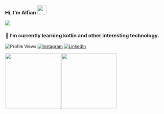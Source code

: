 ### Hi, I’m Alfian <img src="https://raw.githubusercontent.com/MartinHeinz/MartinHeinz/master/wave.gif" width="30px">

<img src="https://raw.githubusercontent.com/Asmit2952/Asmit2952/master/src/header_.png?token=ATQS65TR7ETTG5RLJUDIDBLBN34HE">

### 🌱 I’m currently learning kotlin and other interesting technology.
![Profile Views](https://komarev.com/ghpvc/?username=alfianfakhrudin2)
[![Instagram](https://img.shields.io/badge/--linkedin?label=Instagram&logo=Instagram&style=social)](https://www.instagram.com/yanfk27/) 
[![LinkedIn](https://img.shields.io/badge/--linkedin?label=LinkedIn&logo=LinkedIn&style=social)](https://www.linkedin.com/in/alfian-fakhrudin-9285b5216/) 
<p align="left">
<a href="https://github.com/alfianfakhrudin2">
  <img height="180em" src="https://github-readme-stats-eight-theta.vercel.app/api?username=alfianfakhrudin2&show_icons=true&theme=algolia&include_all_commits=true&count_private=true"/>
  <img height="180em" src="https://github-readme-stats-eight-theta.vercel.app/api/top-langs/?username=alfianfakhrudin2&layout=compact&langs_count=8&theme=algolia"/>
</a>
</p>
